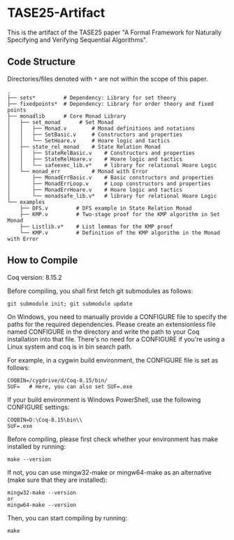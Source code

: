 # TASE25-Artifact
This is the artifact of the TASE25 paper "A Formal Framework for Naturally Specifying and Verifying Sequential Algorithms".

## Code Structure
Directories/files denoted with `*` are not within the scope of this paper.
```
.
├── sets*         # Dependency: Library for set theory
├── fixedpoints*  # Dependency: Library for order theory and fixed points
├── monadlib      # Core Monad Library
│   ├── set_monad      # Set Monad
│   │   ├── Monad.v        # Monad definitions and notations
│   │   ├── SetBasic.v     # Constructors and properties
│   │   └── SetHoare.v     # Hoare logic and tactics
│   ├── state_rel_monad    # State Relation Monad
│   │   ├── StateRelBasic.v    # Constructors and properties
│   │   ├── StateRelHoare.v    # Hoare logic and tactics
│   │   └── safeexec_lib.v*    # library for relational Hoare Logic
│   └── monad_err          # Monad with Error
│       ├── MonadErrBasic.v    # Basic constructors and properties
│       ├── MonadErrLoop.v     # Loop constructors and properties
│       ├── MonadErrHoare.v    # Hoare logic and tactics
│       └── monadsafe_lib.v*   # library for relational Hoare Logic
└── examples
    ├── DFS.v         # DFS example in State Relation Monad
    ├── KMP.v         # Two-stage proof for the KMP algorithm in Set Monad
    ├── Listlib.v*    # List lemmas for the KMP proof
    └── KMP.v         # Definition of the KMP algorithm in the Monad with Error
```

## How to Compile
Coq version: 8.15.2

Before compiling, you shall first fetch git submodules as follows:
```
git submodule init; git submodule update
```

On Windows, you need to manually provide a CONFIGURE file to specify the paths for the required dependencies. Please create an extensionless file named CONFIGURE in the directory and write the path to your Coq installation into that file. There's no need for a CONFIGURE if you're using a Linux system and coq is in bin search path.

For example, in a cygwin build environment, the CONFIGURE file is set as follows:

```
COQBIN=/cygdrive/d/Coq-8.15/bin/
SUF=   # Here, you can also set SUF=.exe
```

If your build environment is Windows PowerShell, use the following CONFIGURE settings:

```
COQBIN=D:\Coq-8.15\bin\\
SUF=.exe
```

Before compiling, please first check whether your environment has make installed by running:

```
make --version
```

If not, you can use mingw32-make or mingw64-make as an alternative (make sure that they are installed):

```
mingw32-make --version
or
mingw64-make --version
```

Then, you can start compiling by running:

```
make
```
